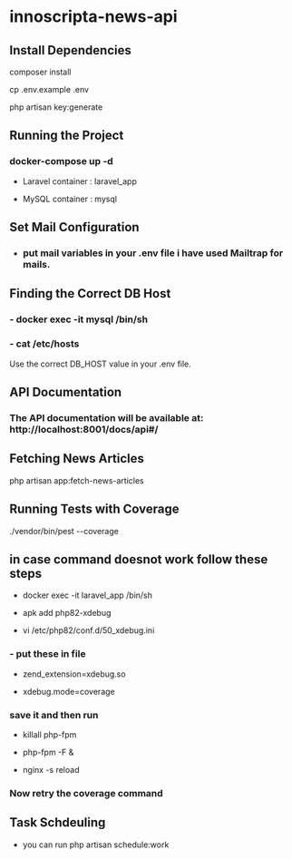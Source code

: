 # innoscripta-news-api

## Install Dependencies

composer install

cp .env.example .env

php artisan key:generate

## Running the Project

### docker-compose up -d

-  Laravel container : laravel_app

-  MySQL container : mysql

## Set Mail Configuration

- ### put mail  variables in your .env file i have used Mailtrap for mails.


## Finding the Correct DB Host

### - docker exec -it mysql /bin/sh

### - cat /etc/hosts

Use the correct DB_HOST value in your .env file.

## API Documentation

### The API documentation will be available at: http://localhost:8001/docs/api#/

## Fetching News Articles

 php artisan app:fetch-news-articles


## Running Tests with Coverage

./vendor/bin/pest --coverage

## in case command doesnot work follow these steps
 - docker exec -it laravel_app /bin/sh

 - apk add php82-xdebug
 
 - vi /etc/php82/conf.d/50_xdebug.ini
### - put these in file 
   - zend_extension=xdebug.so
    
   - xdebug.mode=coverage
   
### save it and then  run
 - killall php-fpm
 
 - php-fpm -F &
 
 - nginx -s reload

### Now retry the coverage command 

## Task Schdeuling

-  you can run php artisan schedule:work
